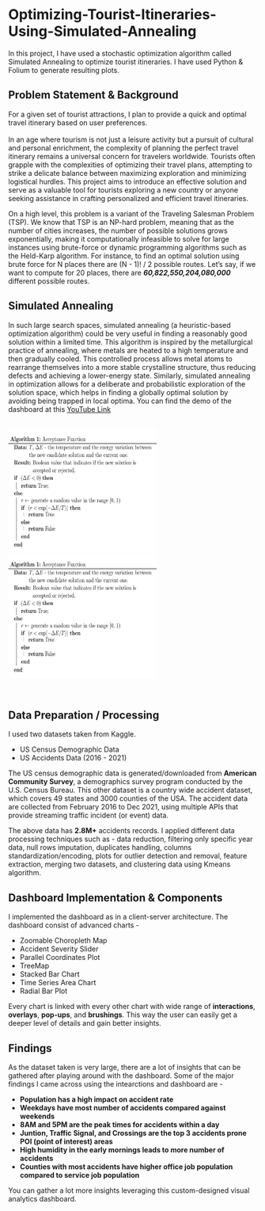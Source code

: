 # Optimizing-Tourist-Itineraries-Using-Simulated-Annealing
In this project, I have used a stochastic optimization algorithm called Simulated Annealing to optimize tourist itineraries. I have used Python & Folium to generate resulting plots. 

## Problem Statement & Background

For a given set of tourist attractions, I plan to provide a quick and optimal travel itinerary based on user preferences. <br>
<br>
In an age where tourism is not just a leisure activity but a pursuit of cultural and personal
enrichment, the complexity of planning the perfect travel itinerary remains a universal
concern for travelers worldwide. Tourists often grapple with the complexities of optimizing their travel plans, attempting to strike a
delicate balance between maximizing exploration and minimizing logistical hurdles. This project aims to introduce an effective solution and serve as a valuable tool for tourists exploring
a new country or anyone seeking assistance in crafting personalized and efficient travel itineraries.

On a high level, this problem is a variant of the Traveling Salesman Problem (TSP). We know
that TSP is an NP-hard problem, meaning that as the number of cities increases, the number of
possible solutions grows exponentially, making it computationally infeasible to solve for large
instances using brute-force or dynamic programming algorithms such as the Held-Karp algorithm. For
instance, to find an optimal solution using brute force for N places there are (N - 1)! / 2 possible routes. Let’s say, if we want to compute for 20 places, there are ***60,822,550,204,080,000*** different possible routes. 

## Simulated Annealing

In such large search spaces, simulated annealing (a heuristic-based optimization algorithm) could be very
useful in finding a reasonably good solution within a limited time. This algorithm is inspired by the metallurgical practice of
annealing, where metals are heated to a high temperature and then gradually cooled. This controlled
process allows metal atoms to rearrange themselves into a more stable crystalline structure, thus
reducing defects and achieving a lower-energy state. Similarly, simulated annealing in optimization
allows for a deliberate and probabilistic exploration of the solution space, which helps in finding a
globally optimal solution by avoiding being trapped in local optima.
You can find the demo of the dashboard at this [YouTube Link](https://www.youtube.com/watch?v=ouDgxJT0jHE) <br>
<br>

<p align="left">
  <img src="https://github.com/thota-sasanth/Optimizing-Tourist-Itineraries-Using-Simulated-Annealing/blob/main/SA.png" width="300" height="250"> <img src="https://github.com/thota-sasanth/Optimizing-Tourist-Itineraries-Using-Simulated-Annealing/blob/main/SA.png" width="300" height="250">
</p>

<br>

## Data Preparation / Processing
I used two datasets taken from Kaggle. 

* US Census Demographic Data
* US Accidents Data (2016 - 2021)

The US census demographic data is generated/downloaded from **American Community Survey**, a
demographics survey program conducted by the U.S. Census Bureau. 
This other dataset is a country wide accident dataset, which covers 49 states and 3000 counties of the USA. The
accident data are collected from February 2016 to Dec 2021, using multiple APIs that
provide streaming traffic incident (or event) data. 

The above data has **2.8M+** accidents records. I applied different data processing techniques such as - data reduction, filtering only specific year data, null rows imputation, duplicates handling, columns standardization/encoding, plots for outlier detection and removal, feature extraction, merging two datasets, and clustering data using Kmeans algorithm.



## Dashboard Implementation & Components
I implemented the dashboard as in a client-server architecture. The dashboard consist of advanced charts - 

* Zoomable Choropleth Map
* Accident Severity Slider
* Parallel Coordinates Plot
* TreeMap
* Stacked Bar Chart
* Time Series Area Chart
* Radial Bar Plot

Every chart is linked with every other chart with wide range of **interactions**, **overlays**, **pop-ups**, and **brushings**. This way the user can easily get a deeper level of details and gain better insights.
<br>

## Findings
As the dataset taken is very large, there are a lot of insights that can be gathered after playing around with the dashboard. Some of the major findings I came across using the intearctions and dashboard are - 

* **Population has a high impact on accident rate**
* **Weekdays have most number of accidents compared against weekends**
* **8AM and 5PM are the peak times for accidents within a day**
* **Juntion, Traffic Signal, and Crossings are the top 3 accidents prone POI (point of interest) areas**
* **High humidity in the early mornings leads to more number of accidents**
* **Counties with most accidents have higher office job population compared to service job population**

You can gather a lot more insights leveraging this custom-designed visual analytics dashboard.
<br>
<br>
